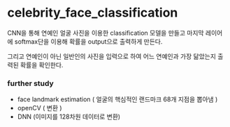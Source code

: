# celebrity_face_classification

CNN을 통해 연예인 얼굴 사진을 이용한 classification 모델을 만들고 마지막 레이어에 softmax단을 이용해 확률을 output으로 출력하게 만든다.

그리고 연예인이 아닌 일반인의 사진을 입력으로 하여 어느 연예인과 가장 닮았는지 출력된 확률을 확인한다. 

### further study
- face landmark estimation ( 얼굴의 핵심적인 랜드마크 68개 지점을 뽑아냄 )
- openCV ( 변환 ) 
- DNN (이미지를 128차원 데이터로 변환)

